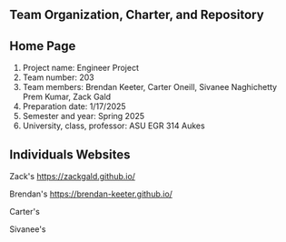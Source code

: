 ## Team Organization, Charter, and Repository

## Home Page

1. Project name: Engineer Project
2. Team number: 203
3. Team members: Brendan Keeter, Carter Oneill, Sivanee Naghichetty Prem Kumar, Zack Gald
4. Preparation date: 1/17/2025
5. Semester and year: Spring 2025
6. University, class, professor: ASU EGR 314 Aukes

## Individuals Websites

Zack's 
https://zackgald.github.io/

Brendan's
https://brendan-keeter.github.io/

Carter's


Sivanee's

